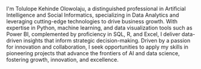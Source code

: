 I'm Tolulope Kehinde Olowolaju, a distinguished professional in Artificial Intelligence and Social Informatics, specializing in Data Analytics and leveraging cutting-edge technologies to drive business growth. With expertise in Python, machine learning, and data visualization tools such as Power BI, complemented by proficiency in SQL, R, and Excel, I deliver data-driven insights that inform strategic decision-making. Driven by a passion for innovation and collaboration, I seek opportunities to apply my skills in pioneering projects that advance the frontiers of AI and data science, fostering growth, innovation, and excellence.

